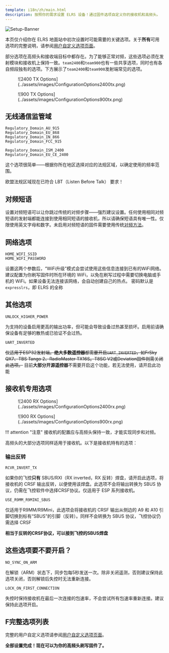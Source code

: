 ```yaml
---
template: i18n/zh/main.html
description: 按照你的需求设置 ELRS 设备！通过固件选项自定义你的接收机和高频头。
---
```


![Setup-Banner](https://github.com/ExpressLRS/ExpressLRS-Hardware/raw/master/img/quick-start.png)

本页仅介绍你在 ELRS 地面站中初次设置时可能需要的关键选项。关于**所有**可用选项的完整说明，请参阅[用户自定义选项页面](../software/user-defines.md)。

部分选项在高频头和接收端目标中都存在。为了能够正常对频，这些选项必须在发射模块和接收机上保持一致。`team2400`和`team900`也有一些共享选项，同时也有各自频段独有的选项。下方展示了`team2400`和`team900`发射端常见的选项。

<figure markdown>
![2400 TX Options](../assets/images/ConfigurationOptions2400tx.png)
</figure>

<figure markdown>
![900 TX Options](../assets/images/ConfigurationOptions900tx.png)
</figure>

## 无线通信监管域
```
Regulatory_Domain_AU_915
Regulatory_Domain_EU_868
Regulatory_Domain_IN_866
Regulatory_Domain_FCC_915

Regulatory_Domain_ISM_2400
Regulatory_Domain_EU_CE_2400
```
这个选项很简单——根据你所在地区选择对应的法规区域，以确定使用的频率范围。

欧盟法规区域现在已符合 LBT（Listen Before Talk） 要求！

## 对频短语

设置对频短语可以让你跳过传统的对频步骤——强烈建议设置。任何使用相同对频短语的发射端都能连接到使用相同短语的接收机，所以请确保短语具有唯一性。仅限使用英文字母和数字。未启用对频短语的固件需要使用传统[对频方法](binding.md)。

## 网络选项

```
HOME_WIFI_SSID
HOME_WIFI_PASSWORD
```
设置这两个参数后，“WiFi升级”模式会尝试使用这些信息连接到已有的WiFi网络。建议配置为你刷写固件时所在环境的 WiFi，以免在刷写过程中需要切换电脑或手机的 WiFi。如果设备无法连接该网络，会自动创建自己的热点。
密码默认是`expresslrs`，即 ELRS 的全称

## 其他选项

```
UNLOCK_HIGHER_POWER 
```
为支持的设备启用更高的输出功率，但可能会导致设备过热甚至损坏。启用前请确保设备有足够的散热或已验证不会过热。

```
UART_INVERTED
```
~~仅适用于ESP32发射端。**绝大多数遥控器**都需要开启`UART_INVERTED`，如FrSky QX7、TBS Tango 2、RadioMaster TX16S。T8SG V2或Deviation固件则需关闭此选项。~~
目前**大部分开源遥控器**不需要开启这个功能，若无法使用，请开启此功能

## 接收机专用选项

<figure markdown>
![2400 RX Options](../assets/images/ConfigurationOptions2400rx.png)
</figure>

<figure markdown>
![900 RX Options](../assets/images/ConfigurationOptions900rx.png)
</figure>

!!! attention "注意"
    接收机的配置应与高频头保持一致，才能实现同步和对频。


高频头的大部分选项同样适用于接收机。以下是接收机特有的选项：

### 输出反转

```
RCVR_INVERT_TX
```
如果你的飞控**只有** SBUS/RXI（RX inverted，RX 反转）焊盘，请开启此选项，将接收机的 CRSF 输出反转，以便使用该焊盘。此选项不会将输出转换为 SBUS 协议，仍需在飞控软件中选择CRSF协议。仅适用于 ESP 系列接收机。


```
USE_R9MM_R9MINI_SBUS
```
仅适用于R9MM/R9Mini，此选项会将接收机的 CRSF 输出从侧边的 A9 和 A10 引脚切换到标有“SBUS”的引脚（反转）。同样不会转换为 SBUS 协议，飞控协议仍需选择 CRSF


**相当于反转的CRSF协议，可以接到飞控的SBUS焊盘**

## 这些选项要不要开启？

```
NO_SYNC_ON_ARM
```
在解锁（ARM）状态下，同步包每5秒发送一次。除非关闭遥测，否则建议保持此选项关闭，否则解锁后失控时无法重新连接。

```
LOCK_ON_FIRST_CONNECTION
```
失控时保持接收机在最后一次连接的包速率，不会尝试所有包速率重新连接。建议保持此选项开启。

## F完整选项列表

完整的用户自定义选项请参阅[用户自定义选项页面](../software/user-defines.md)。

**全部设置完成！现在可以为你的高频头刷写固件了。**
